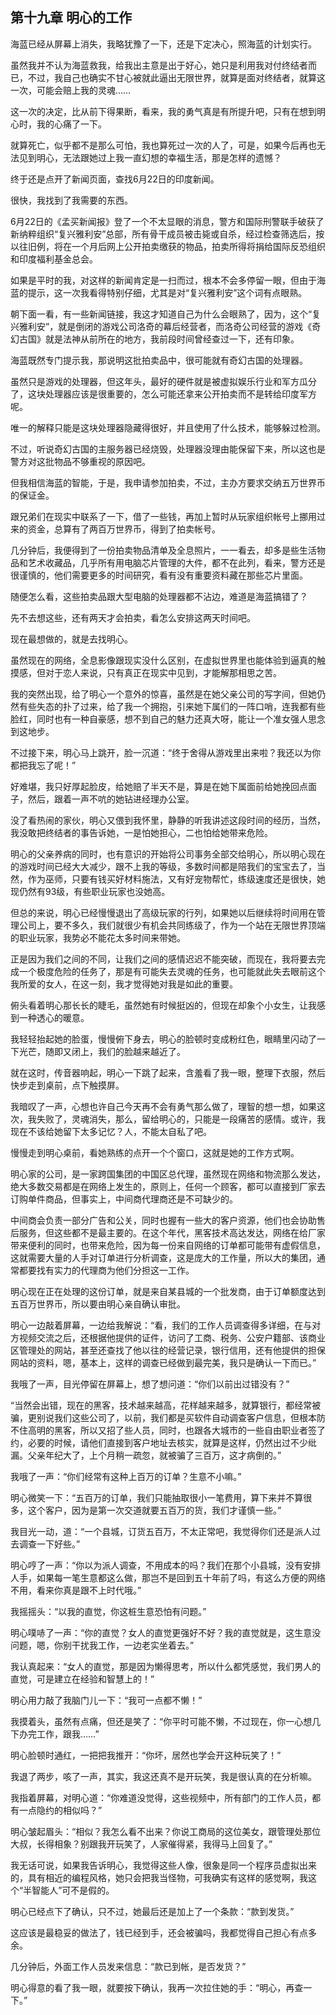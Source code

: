 ## 第十九章 明心的工作

海蓝已经从屏幕上消失，我略犹豫了一下，还是下定决心，照海蓝的计划实行。

虽然我并不认为海蓝救我，给我出主意是出于好心，她只是利用我对付终结者而已，不过，我自己也确实不甘心被就此逼出无限世界，就算是面对终结者，就算这一次，可能会赔上我的灵魂……

这一次的决定，比从前下得果断，看来，我的勇气真是有所提升吧，只有在想到明心时，我的心痛了一下。

就算死亡，似乎都不是那么可怕，我也算死过一次的人了，可是，如果今后再也无法见到明心，无法跟她过上我一直幻想的幸福生活，那是怎样的遗憾？

终于还是点开了新闻页面，查找6月22日的印度新闻。

很快，我找到了我需要的东西。

6月22日的《孟买新闻报》登了一个不太显眼的消息，警方和国际刑警联手破获了新纳粹组织“复兴雅利安”总部，所有骨干成员被击毙或自杀，经过检查筛选后，按以往旧例，将在一个月后网上公开拍卖缴获的物品，拍卖所得将捐给国际反恐组织和印度福利基金总会。

如果是平时的我，对这样的新闻肯定是一扫而过，根本不会多停留一眼，但由于海蓝的提示，这一次我看得特别仔细，尤其是对“复兴雅利安”这个词有点眼熟。

朝下面一看，有一些新闻链接，我这才知道自己为什么会眼熟了，因为，这个“复兴雅利安”，就是倒闭的游戏公司洛奇的幕后经营者，而洛奇公司经营的游戏《奇幻古国》就是法神从前所在的地方，我前段时间曾经查过一下，还有印象。

海蓝既然专门提示我，那说明这批拍卖品中，很可能就有奇幻古国的处理器。

虽然只是游戏的处理器，但这年头，最好的硬件就是被虚拟娱乐行业和军方瓜分了，这块处理器应该是很重要的，怎么可能还拿来公开拍卖而不是转给印度军方呢。

唯一的解释只能是这块处理器隐藏得很好，并且使用了什么技术，能够躲过检测。

不过，听说奇幻古国的主服务器已经烧毁，处理器没理由能保留下来，所以这也是警方对这批物品不够重视的原因吧。

但我相信海蓝的智能，于是，我申请参加拍卖，不过，主办方要求交纳五万世界币的保证金。

跟兄弟们在现实中联系了一下，借了一些钱，再加上暂时从玩家组织帐号上挪用过来的资金，总算有了两百万世界币，得到了拍卖帐号。

几分钟后，我便得到了一份拍卖物品清单及全息照片，一一看去，却多是些生活物品和艺术收藏品，几乎所有用电脑芯片管理的大件，都不在此列，看来，警方还是很谨慎的，他们需要更多的时间研究，看有没有重要资料藏在那些芯片里面。

随便怎么看，这些拍卖品跟大型电脑的处理器都不沾边，难道是海蓝搞错了？

先不去想这些，还有两天才会拍卖，看怎么安排这两天时间吧。

现在最想做的，就是去找明心。

虽然现在的网络，全息影像跟现实没什么区别，在虚拟世界里也能体验到逼真的触摸感，但对于恋人来说，只有真正在现实中见到，才能解那相思之苦。

我的突然出现，给了明心一个意外的惊喜，虽然是在她父亲公司的写字间，但她仍然有些失态的扑了过来，给了我一个拥抱，引来她下属们的一阵口哨，连我都有些脸红，同时也有一种自豪感，想不到自己的魅力还真大呀，能让一个准女强人思念到这地步。

不过接下来，明心马上跳开，脸一沉道：“终于舍得从游戏里出来啦？我还以为你都把我忘了呢！”

好难堪，我只好厚起脸皮，给她赔了半天不是，算是在她下属面前给她挽回点面子，然后，跟着一声不吭的她钻进经理办公室。

没了看热闹的家伙，明心又偎到我怀里，静静的听我讲述这段时间的经历，当然，我没敢把终结者的事告诉她，一是怕她担心，二也怕给她带来危险。

明心的父亲养病的同时，也有意识的开始将公司事务全部交给明心，所以明心现在的游戏时间已经大大减少，跟不上我的等级，多数时间都是陪我们的宝宝去了，当然，作为巫师，只要有钱买好材料施法，又有好宠物帮忙，练级速度还是很快，她现仍然有93级，有些职业玩家也没她高。

但总的来说，明心已经慢慢退出了高级玩家的行列，如果她以后继续将时间用在管理公司上，要不多久，我们就很少有机会共同练级了，作为一个站在无限世界顶端的职业玩家，我势必不能花太多时间来带她。

正是因为我们之间的不同，让我们之间的感情迟迟不能突破，而现在，我将要去完成一个极度危险的任务了，那是有可能失去灵魂的任务，也可能就此失去眼前这个我所爱的女人，在这一刻，我才觉得她对我是如此的重要。

俯头看着明心那长长的睫毛，虽然她有时候挺凶的，但现在却象个小女生，让我感到一种透心的暖意。

我轻轻抬起她的脸蛋，慢慢俯下身去，明心的脸顿时变成粉红色，眼睛里闪动了一下光芒，随即又闭上，我们的脸越来越近了。

就在这时，传音器响起，明心一下跳了起来，含羞看了我一眼，整理下衣服，然后快步走到桌前，点下触摸屏。

我暗叹了一声，心想也许自己今天再不会有勇气那么做了，理智的想一想，如果这次，我失败了，灵魂消失，那么，留给明心的，只能是一段痛苦的感情。或许，我现在不该给她留下太多记忆？人，不能太自私了吧。

慢慢走到明心桌前，看她熟练的点开一个个窗口，这就是她的工作方式啊。

明心家的公司，是一家跨国集团的中国区总代理，虽然现在网络和物流那么发达，绝大多数交易都是在网络上发生的，原则上，任何一个顾客，都可以直接到厂家去订购单件商品，但事实上，中间商代理商还是不可缺少的。

中间商会负责一部分广告和公关，同时也握有一些大的客户资源，他们也会协助售后服务，但这些都不是最主要的。在这个年代，黑客技术高达发达，网络在给厂家带来便利的同时，也带来危险，因为每一份来自网络的订单都可能带有虚假信息，这就需要大量的人手对订单进行分析调查，这是庞大的工作量，所以大的集团，通常都要找有实力的代理商为他们分担这一工作。

明心现在正在处理的这份订单，就是来自某县城的一个批发商，由于订单额度达到五百万世界币，所以要由明心亲自确认审批。

明心一边敲着屏幕，一边给我解说：“看，我们的工作人员调查得多详细，在与对方视频交流之后，还根据他提供的证件，访问了工商、税务、公安户籍部、该商业区管理处的网站，甚至还查找了他以往的经营记录，银行信用，还有他提供的担保网站的资料，嗯，基本上，这样的调查已经做到最完美，我只是确认一下而已。”

我哦了一声，目光停留在屏幕上，想了想问道：“你们以前出过错没有？”

“当然会出错，现在的黑客，技术越来越高，花样越来越多，就算银行，都经常被骗，更别说我们这些公司了，以前，我们都是买软件自动调查客户信息，但根本防不住高明的黑客，所以又招了些人员，同时，也跟各大城市的一些自由职业者签了约，必要的时候，请他们直接到客户地址去核实，就算是这样，仍然出过不少纰漏。父亲年纪大了，上个月稍一疏忽，就被骗了三百万，这才病倒的。”

我哦了一声：“你们经常有这种上百万的订单？生意不小嘛。”

明心微笑一下：“五百万的订单，我们只能抽取很小一笔费用，算下来并不算很多，这个客户，因为是第一次交道就要五百万的货，我们才谨慎一些。”

我目光一动，道：“一个县城，订货五百万，不太正常吧，我觉得你们还是派人过去调查一下好些。”

明心哼了一声：“你以为派人调查，不用成本的吗？我们在那个小县城，没有安排人手，如果每一笔生意都这么做，那岂不是回到五十年前了吗，有这么方便的网络不用，看来你真是跟不上时代哦。”

我摇摇头：“以我的直觉，你这桩生意恐怕有问题。”

明心噗哧了一声：“你的直觉？女人的直觉更强好不好？我的直觉就是，这生意没问题，嗯，你别干扰我工作，一边老实坐着去。”

我认真起来：“女人的直觉，那是因为懒得思考，所以什么都凭感觉，我们男人的直觉，可是建立在经验和智慧上的！”

明心用力敲了我脑门儿一下：“我可一点都不懒！”

我摸着头，虽然有点痛，但还是笑了：“你平时可能不懒，不过现在，你一心想几下办完工作，跟我……”

明心脸顿时通红，一把把我推开：“你坏，居然也学会开这种玩笑了！”

我退了两步，咳了一声，其实，我这还真不是开玩笑，我是很认真的在分析嘛。

我指着屏幕，对明心道：“你难道没觉得，这些视频中，所有部门的工作人员，都有一点隐约的相似吗？”

明心皱起眉头：“相似？我怎么看不出来？你说工商局的这位美女，跟管理处那位大叔，长得相象？别跟我开玩笑了，人家催得紧，我得马上回复了。”

我无话可说，如果我告诉明心，我觉得这些人像，很象是同一个程序员虚拟出来的，具有相近的编程风格，她只会把我当怪物，可我确实有这样的感觉啊，我这个“半智能人”可不是假的。

明心已经点下了确认，只不过，她最后还是加上了一个条款：“款到发货。”

这应该是最稳妥的做法了，钱已经到手，还会被骗吗，我都觉得自己担心有点多余。

几分钟后，外面工作人员发来信息：“款已到帐，是否发货？”

明心得意的看了我一眼，就要按下确认，我再一次拉住她的手：“明心，再查一下。”

